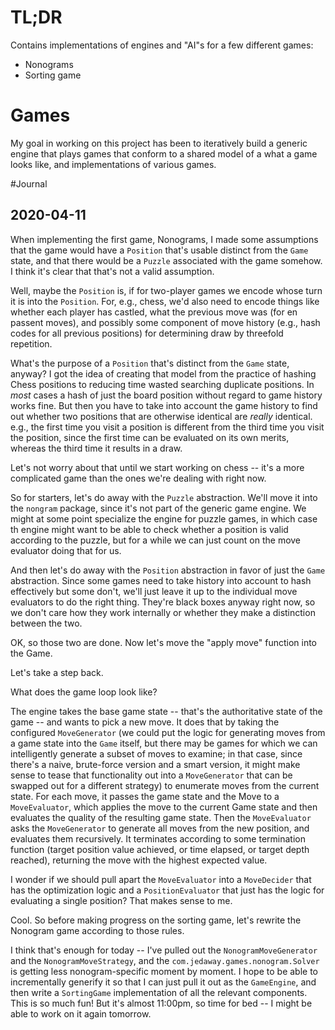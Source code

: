 # TL;DR

Contains implementations of engines and "AI"s for a few different games:
- Nonograms
- Sorting game

# Games

My goal in working on this project has been to iteratively build a generic engine that plays games that conform to
a shared model of a what a game looks like, and implementations of various games.

#Journal

## 2020-04-11

When implementing the first game, Nonograms, I made some assumptions that the game would have a `Position` that's usable
distinct from the `Game` state, and that there would be a `Puzzle` associated with the game somehow. I think it's clear
that that's not a valid assumption.

Well, maybe the `Position` is, if for two-player games we encode whose turn it is into the `Position`. For, e.g., chess,
we'd also need to encode things like whether each player has castled, what the previous move was (for en passent moves),
and possibly some component of move history (e.g., hash codes for all previous positions) for determining draw by
threefold repetition.

What's the purpose of a `Position` that's distinct from the `Game` state, anyway? I got the idea of creating that model
from the practice of hashing Chess positions to reducing time wasted searching duplicate positions. In *most* cases
a hash of just the board position without regard to game history works fine. But then you have to take into account
the game history to find out whether two positions that are otherwise identical are *really* identical. e.g., the first
time you visit a position is different from the third time you visit the position, since the first time can be evaluated
on its own merits, whereas the third time it results in a draw.

Let's not worry about that until we start working on chess -- it's a more complicated game than the ones we're dealing
with right now.

So for starters, let's do away with the `Puzzle` abstraction. We'll move it into the `nongram` package, since it's not
part of the generic game engine. We might at some point specialize the engine for puzzle games, in which case th engine
might want to be able to check whether a position is valid according to the puzzle, but for a while we can just count
on the move evaluator doing that for us.

And then let's do away with the `Position` abstraction in favor of just the `Game` abstraction. Since some games need
to take history into account to hash effectively but some don't, we'll just leave it up to the individual move evaluators
to do the right thing. They're black boxes anyway right now, so we don't care how they work internally or whether they
make a distinction between the two.

OK, so those two are done. Now let's move the "apply move" function into the Game.

Let's take a step back.

What does the game loop look like?

The engine takes the base game state -- that's the authoritative state of the game -- and wants to pick a new move.
It does that by taking the configured `MoveGenerator` (we could put the logic for generating moves from a game state
into the `Game` itself, but there may be games for which we can intelligently generate a subset of moves to examine; in
that case, since there's a naive, brute-force version and a smart version, it might make sense to tease that
functionality out into a `MoveGenerator` that can be swapped out for a different strategy) to enumerate moves from the
current state. For each move, it passes the game state and the Move to a `MoveEvaluator`, which applies the move to the
current Game state and then evaluates the quality of the resulting game state. Then the `MoveEvaluator` asks the
`MoveGenerator` to generate all moves from the new position, and evaluates them recursively. It terminates according
to some termination function (target position value achieved, or time elapsed, or target depth reached), returning the
move with the highest expected value.

I wonder if we should pull apart the `MoveEvaluator` into a `MoveDecider` that has the optimization logic and a
`PositionEvaluator` that just has the logic for evaluating a single position? That makes sense to me.

Cool. So before making progress on the sorting game, let's rewrite the Nonogram game according to those rules.

I think that's enough for today -- I've pulled out the `NonogramMoveGenerator` and the `NonogramMoveStrategy`,
and the `com.jedaway.games.nonogram.Solver` is getting less nonogram-specific moment by moment. I hope to be able to
incrementally generify it so that I can just pull it out as the `GameEngine`, and then write a `SortingGame` implementation
of all the relevant components. This is so much fun! But it's almost 11:00pm, so time for bed -- I might be able to
work on it again tomorrow.
